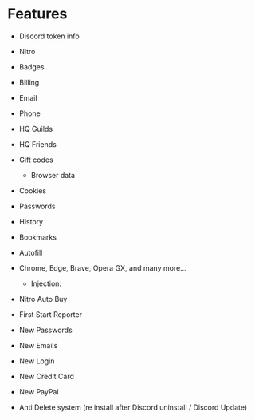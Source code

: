 # Features

  - Discord token info

* Nitro
* Badges
* Billing
* Email
* Phone
* HQ Guilds
* HQ Friends
* Gift codes

  - Browser data

* Cookies
* Passwords
* History
* Bookmarks
* Autofill
* Chrome, Edge, Brave, Opera GX, and many more...

  - Injection:

* Nitro Auto Buy
* First Start Reporter
* New Passwords
* New Emails
* New Login
* New Credit Card
* New PayPal
* Anti Delete system (re install after Discord uninstall / Discord Update)
